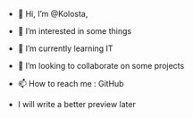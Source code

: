 - 👋 Hi, I’m @Kolosta,
- 👀 I’m interested in some things
- 🌱 I’m currently learning IT
- 💞️ I’m looking to collaborate on some projects
- 📫 How to reach me : GitHub

- I will write a better preview later
